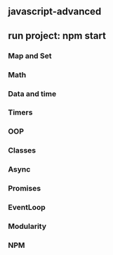 ## javascript-advanced

## run project: npm start

### Map and Set

### Math

### Data and time

### Timers

### OOP

### Classes

### Async

### Promises

### EventLoop

### Modularity

### NPM
